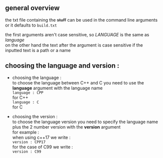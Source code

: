 ## general overview
the txt file containing the ~~stuff~~ can be used in the command line arguments or it defaults to `build.txt`

the first arguments aren't case sensitive, so *LANGUAGE* is the same as *language*<br>
on the other hand the text after the argument is case sensitive if the inputted text is a path or a name

## choosing the language and version :
- choosing the language :<br>
    to choose the language between C++ and C you need to use the **language** argument with the language name<br>
    ``` language : CPP ```<br>
    for C++ <br>
    ``` language : C ```<br>
    for C

- choosing the version :<br>
    to choose the language version you need to specify the language name plus the 2 number version with the **version** argument<br>
    for example :<br>
    when using c++17 we write :<br>
    ``` version : CPP17 ```<br>
    for the case of C99 we write :<br>
    ``` version : C99 ```<br>